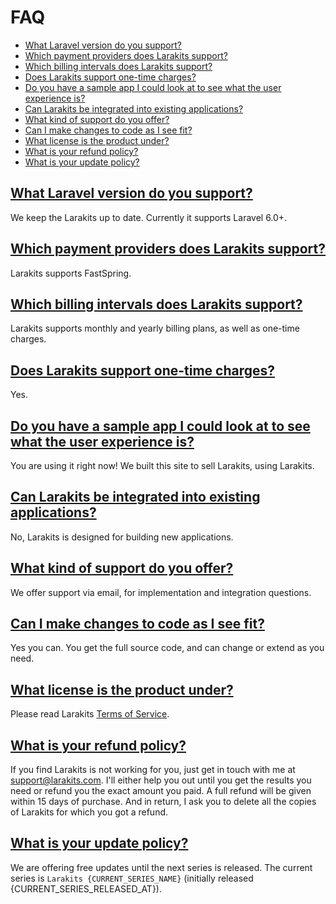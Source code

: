 # FAQ
* [What Laravel version do you support?](#what-laravel-version-do-you-support)
* [Which payment providers does Larakits support?](#which-payment-providers-does-larakits-support)
* [Which billing intervals does Larakits support?](#which-billing-intervals-does-larakits-support)
* [Does Larakits support one-time charges?](#does-larakits-support-one-time-charge)
* [Do you have a sample app I could look at to see what the user experience is?](#do-you-have-a-sample-app-i-could-look-at-to-see-what-the-user-experience-is)
* [Can Larakits be integrated into existing applications?](#can-larakits-be-integrated-into-existing-applications)
* [What kind of support do you offer?](#what-kind-of-support-do-you-offer)
* [Can I make changes to code as I see fit?](#can-i-make-changes-to-code-as-i-see-fit)
* [What license is the product under?](#what-license-is-the-product-under)
* [What is your refund policy?](#what-is-your-refund-policy)
* [What is your update policy?](#what-is-your-update-policy)


## [What Laravel version do you support?](#what-laravel-version-do-you-support)
We keep the Larakits up to date. Currently it supports Laravel 6.0+.

## [Which payment providers does Larakits support?](#which-payment-providers-does-larakits-support)
Larakits supports FastSpring.

## [Which billing intervals does Larakits support?](#which-billing-intervals-does-larakits-support)
Larakits supports monthly and yearly billing plans, as well as one-time charges.

## [Does Larakits support one-time charges?](#does-larakits-support-one-time-charge)
Yes.

## [Do you have a sample app I could look at to see what the user experience is?](#do-you-have-a-sample-app-i-could-look-at-to-see-what-the-user-experience-is)
You are using it right now! We built this site to sell Larakits, using Larakits.

## [Can Larakits be integrated into existing applications?](#can-larakits-be-integrated-into-existing-applications)
No, Larakits is designed for building new applications.

## [What kind of support do you offer?](#what-kind-of-support-do-you-offer)
We offer support via email, for implementation and integration questions.

## [Can I make changes to code as I see fit?](#can-i-make-changes-to-code-as-i-see-fit)
Yes you can. You get the full source code, and can change or extend as you need.

## [What license is the product under?](#what-license-is-the-product-under)
Please read Larakits [Terms of Service](https://larakits.com/terms).

## [What is your refund policy?](#what-is-your-refund-policy)
If you find Larakits is not working for you, just get in touch with me at support@larakits.com. I'll either help you out until you get the results you need or refund you the exact amount you paid. A full refund will be given within 15 days of purchase. And in return, I ask you to delete all the copies of Larakits for which you got a refund.

## [What is your update policy?](#what-is-your-update-policy)
We are offering free updates until the next series is released. The current series is `Larakits {CURRENT_SERIES_NAME}` (initially released {CURRENT_SERIES_RELEASED_AT}).
